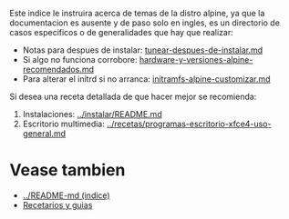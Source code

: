 
Este indice le instruira acerca de temas de la distro alpine, 
ya que la documentacion es ausente y de paso solo en ingles, 
es un directorio de casos especificos o de generalidades que hay que realizar:

* Notas para despues de instalar: [tunear-despues-de-instalar.md](tunear-despues-de-instalar.md)
* Si algo no funciona corrobore: [hardware-y-versiones-alpine-recomendados.md](hardware-y-versiones-alpine-recomendados.md)
* Para alterar el initrd si no arranca: [initramfs-alpine-customizar.md](initramfs-alpine-customizar.md)

Si desea una receta detallada de que hacer mejor se recomienda:

1. Instalaciones: [../instalar/README.md](../instalar/README.md)
2. Escritorio multimedia: [../recetas/programas-escritorio-xfce4-uso-general.md](../recetas/programas-escritorio-xfce4-uso-general.md)

# Vease tambien

* [../README-md (indice)](../README-md)
* [Recetarios y guias](../recetas/)
